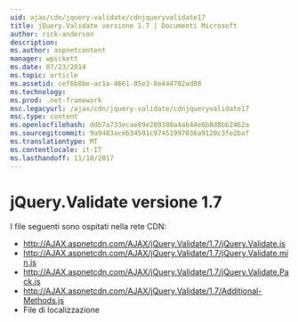 ```yaml
---
uid: ajax/cdn/jquery-validate/cdnjqueryvalidate17
title: jQuery.Validate versione 1.7 | Documenti Microsoft
author: rick-anderson
description: 
ms.author: aspnetcontent
manager: wpickett
ms.date: 07/23/2014
ms.topic: article
ms.assetid: cef6b8be-ac1a-4661-85e3-8e444782ad88
ms.technology: 
ms.prod: .net-framework
msc.legacyurl: /ajax/cdn/jquery-validate/cdnjqueryvalidate17
msc.type: content
ms.openlocfilehash: ddb7a733ecae89e209380a4ab44e6b8d8bb2462a
ms.sourcegitcommit: 9a9483aceb34591c97451997036a9120c3fe2baf
ms.translationtype: MT
ms.contentlocale: it-IT
ms.lasthandoff: 11/10/2017
---
```

<a name="jqueryvalidate-version-17"></a>jQuery.Validate versione 1.7
====================
I file seguenti sono ospitati nella rete CDN:

- http://AJAX.aspnetcdn.com/AJAX/jQuery.Validate/1.7/jQuery.Validate.js
- http://AJAX.aspnetcdn.com/AJAX/jQuery.Validate/1.7/jQuery.Validate.min.js
- http://AJAX.aspnetcdn.com/AJAX/jQuery.Validate/1.7/jQuery.Validate.Pack.js
- http://AJAX.aspnetcdn.com/AJAX/jQuery.Validate/1.7/Additional-Methods.js
- File di localizzazione
